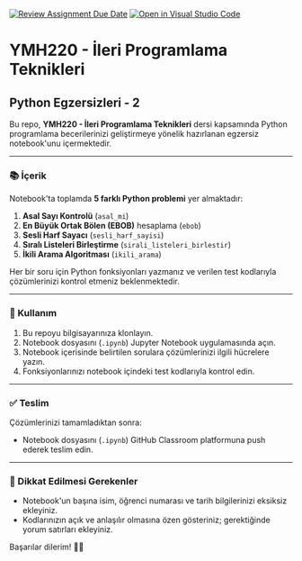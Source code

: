 [![Review Assignment Due Date](https://classroom.github.com/assets/deadline-readme-button-22041afd0340ce965d47ae6ef1cefeee28c7c493a6346c4f15d667ab976d596c.svg)](https://classroom.github.com/a/9WFJ9xz_)
[![Open in Visual Studio Code](https://classroom.github.com/assets/open-in-vscode-2e0aaae1b6195c2367325f4f02e2d04e9abb55f0b24a779b69b11b9e10269abc.svg)](https://classroom.github.com/online_ide?assignment_repo_id=19029984&assignment_repo_type=AssignmentRepo)
# YMH220 - İleri Programlama Teknikleri

## Python Egzersizleri - 2

Bu repo, **YMH220 - İleri Programlama Teknikleri** dersi kapsamında Python programlama becerilerinizi geliştirmeye yönelik hazırlanan egzersiz notebook'unu içermektedir.

---

### 📚 İçerik

Notebook'ta toplamda **5 farklı Python problemi** yer almaktadır:

1. **Asal Sayı Kontrolü** (`asal_mi`)
2. **En Büyük Ortak Bölen (EBOB)** hesaplama (`ebob`)
3. **Sesli Harf Sayacı** (`sesli_harf_sayisi`)
4. **Sıralı Listeleri Birleştirme** (`sirali_listeleri_birlestir`)
5. **İkili Arama Algoritması** (`ikili_arama`)

Her bir soru için Python fonksiyonları yazmanız ve verilen test kodlarıyla çözümlerinizi kontrol etmeniz beklenmektedir.

---

### 🚀 Kullanım

1. Bu repoyu bilgisayarınıza klonlayın.
2. Notebook dosyasını (`.ipynb`) Jupyter Notebook uygulamasında açın.
3. Notebook içerisinde belirtilen sorulara çözümlerinizi ilgili hücrelere yazın.
4. Fonksiyonlarınızı notebook içindeki test kodlarıyla kontrol edin.

---

### ✅ Teslim

Çözümlerinizi tamamladıktan sonra:

- Notebook dosyasını (`.ipynb`) GitHub Classroom platformuna push ederek teslim edin.

---

### 📌 Dikkat Edilmesi Gerekenler

- Notebook'un başına isim, öğrenci numarası ve tarih bilgilerinizi eksiksiz ekleyiniz.
- Kodlarınızın açık ve anlaşılır olmasına özen gösteriniz; gerektiğinde yorum satırları ekleyiniz.

Başarılar dilerim! 🚀🎯
